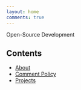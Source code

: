 ```yaml
---
layout: home
comments: true
---
```


Open-Source Development

## Contents

  * [About](./index.md)
  * [Comment Policy](./comment-policy.md)
  * [Projects](./projects.md)
